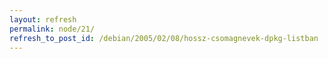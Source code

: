 ```yaml
---
layout: refresh
permalink: node/21/
refresh_to_post_id: /debian/2005/02/08/hossz-csomagnevek-dpkg-listban
---
```

